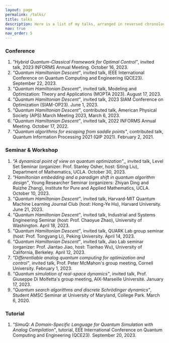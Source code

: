 ```yaml
---
layout: page
permalink: /talks/
title: talks
description: Here is a list of my talks, arranged in reversed chronological order.
nav: true
nav_order: 5
---
```


### Conference
1. *"Hybrid Quantum-Classical Framework for Optimal Control"*, invited talk, 2023 INFORMS Annual Meeting. October 16, 2023.
2. *"Quantum Hamiltonian Descent"*, invited talk, IEEE International Conference on Quantum Computing and Engineering (QCE23). September 22, 2023.
3. *"Quantum Hamiltonian Descent"*, invited talk, Modeling and Optimization: Theory and Applications (MOPTA 2023). August 17, 2023.
4. *"Quantum Hamiltonian Descent"*, invited talk, 2023 SIAM Conference on Optimization (SIAM-OP23). June 1, 2023.
5. *"Quantum Hamiltonian Descent"*, contributed talk, American Physical Society (APS) March Meeting 2023, March 6, 2023.
6. *"Quantum Hamiltonian Descent"*, invited talk, 2022 INFORMS Annual Meeting. October 17, 2022.
7. *"Quantum algorithms for escaping from saddle points"*, contributed talk, Quantum Information Processing 2021 (QIP 2021). February 2, 2021.

### Seminar & Workshop
1. *"A dynamical point of view on quantum optimization"*,, invited talk, Level Set Seminar (organizer: Prof. Stanley Osher, host: Siting Liu), Department of Mathematics, UCLA. October 30, 2023.
2. *"Hamiltonian embedding and a paradigm shift in quantum algorithm design"*, Young Researcher Seminar (organizers: Zhiyan Ding and Ruizhe Zhang), Institute for Pure and Applied Mathematics, UCLA. October 10, 2023.
3. *"Quantum Hamiltonian Descent"*, invited talk, Harvard-MIT Quantum Machine Learning Journal Club (host: Hong-Ye Hu), Harvard University. June 21, 2023.
4. *"Quantum Hamiltonian Descent"*, invited talk, Industrial and Systems Engineering Seminar (host: Prof. Chaoyue Zhao), University of Washington. April 18, 2023.
5. *"Quantum Hamiltonian Descent"*, invited talk, QUARK Lab group seminar (host: Prof. Tongyang Li), Peking University. April 14, 2023.
6. *"Quantum Hamiltonian Descent"*, invited talk, Jiao Lab seminar (organizer: Prof. Jiantao Jiao, host: Tianhao Wu), University of California, Berkeley. April 12, 2023.
7. *"Differentiable analog quantum computing for optimization and control"*, invited talk, Prof. Peter McMahon's group meeting, Cornell University. February 1, 2023.
8. *"Quantum simulation of real-space dynamics"*, invited talk, Prof. Giuseppe Di Molfetta's group meeting, AIX-Marseille Université. January 17, 2023.
9. *"Quantum search algorithms and discrete Schrödinger dynamics"*, Student AMSC Seminar at University of Maryland, College Park. March 6, 2020.

### Tutorial
1. *"SimuQ: A Domain-Specific Language for Quantum Simulation with Analog Compilation"*, tutorial, EEE International Conference on Quantum Computing and Engineering (QCE23). September 20, 2023.
